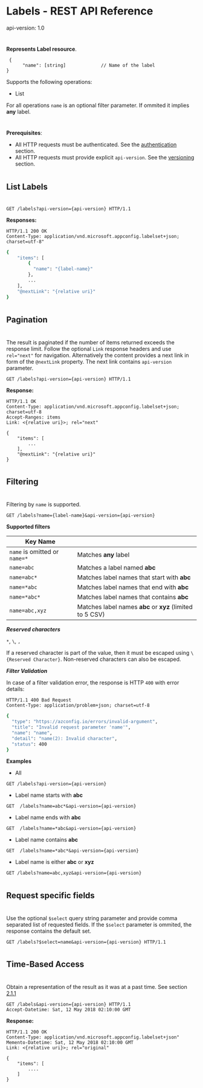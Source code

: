 # Labels - REST API Reference
api-version: 1.0
#
**Represents Label resource**.

```
 {
      "name": [string]             // Name of the label
}
```

Supports the following operations:
- List

For all operations ``name`` is an optional filter parameter. If ommited it implies **any** label.


#
#
**Prerequisites**: 
- All HTTP requests must be authenticated. See the [authentication](./authentication.md) section.
- All HTTP requests must provide explicit ``api-version``. See the [versioning](./versioning.md) section.
#
#
## List Labels
#
```
GET /labels?api-version={api-version} HTTP/1.1
```
**Responses:**
```
HTTP/1.1 200 OK
Content-Type: application/vnd.microsoft.appconfig.labelset+json; charset=utf-8"
```

```sh
{
    "items": [
        {
          "name": "{label-name}"
        },
        ...
    ],
    "@nextLink": "{relative uri}"
}
```

#
#
#
## Pagination
#
The result is paginated if the number of items returned exceeds the response limit. Follow the optional ``Link`` response headers and use ``rel="next"`` for navigation. 
Alternatively the content provides a next link in form of the ``@nextLink`` property. The next link contains ``api-version`` parameter.
```
GET /labels?api-version={api-version} HTTP/1.1
```
**Response:**
```
HTTP/1.1 OK
Content-Type: application/vnd.microsoft.appconfig.labelset+json; charset=utf-8
Accept-Ranges: items
Link: <{relative uri}>; rel="next"
```
```
{
    "items": [
        ...
    ],
    "@nextLink": "{relative uri}"
}
```
#
#
#
## Filtering
#
Filtering by ```name``` is supported. 

```
GET /labels?name={label-name}&api-version={api-version}
```

**Supported filters**

|Key Name||
|--|--|
|```name``` is omitted or ```name=*```|Matches **any** label|
|```name=abc```|Matches a label named  **abc**|
|```name=abc*```|Matches label names that start with **abc**|
|```name=*abc```|Matches label names that end with **abc**|
|```name=*abc*```|Matches label names that contains **abc**|
|```name=abc,xyz```|Matches label names **abc** or **xyz** (limited to 5 CSV)|


***Reserved characters***

```*```, ```\```, ```,```

If a reserved character is part of the value, then it must be escaped using ```\{Reserved Character}```. Non-reserved characters can also be escaped.


***Filter Validation***

In case of a filter validation error, the response is HTTP ```400``` with error details:

```
HTTP/1.1 400 Bad Request
Content-Type: application/problem+json; charset=utf-8
```
```sh 
{
  "type": "https://azconfig.io/errors/invalid-argument",
  "title": "Invalid request parameter 'name'",
  "name": "name",
  "detail": "name(2): Invalid character",
  "status": 400
}
```

**Examples**

- All
```
GET /labels?api-version={api-version}
```

- Label name starts with **abc**
```
GET  /labels?name=abc*&api-version={api-version}
```

- Label name ends with **abc**
```
GET  /labels?name=*abc&api-version={api-version}
```

- Label name contains **abc**
```
GET  /labels?name=*abc*&api-version={api-version}
```

- Label name is either **abc** or **xyz**
```
GET /labels?name=abc,xyz&api-version={api-version}
```

#
#
#
## Request specific fields
#
Use the optional ``$select`` query string parameter and provide comma separated list of requested fields. If the ``$select`` parameter is ommited, the response contains the default set.
```
GET /labels?$select=name&api-version={api-version} HTTP/1.1
```

#
#
#
## Time-Based Access
#
Obtain a representation of the result as it was at a past time. See section [2.1.1](https://tools.ietf.org/html/rfc7089#section-2.1)
```
GET /labels&api-version={api-version} HTTP/1.1
Accept-Datetime: Sat, 12 May 2018 02:10:00 GMT
```

**Response:**
```
HTTP/1.1 200 OK
Content-Type: application/vnd.microsoft.appconfig.labelset+json"
Memento-Datetime: Sat, 12 May 2018 02:10:00 GMT
Link: <{relative uri}>; rel="original"
```
```
{
    "items": [
        ....
    ]
}
```